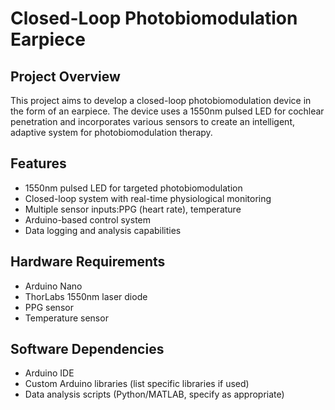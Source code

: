 # Closed-Loop Photobiomodulation Earpiece

## Project Overview

This project aims to develop a closed-loop photobiomodulation device in the form of an earpiece. The device uses a 1550nm pulsed LED for cochlear penetration and incorporates various sensors to create an intelligent, adaptive system for photobiomodulation therapy.

## Features

- 1550nm pulsed LED for targeted photobiomodulation
- Closed-loop system with real-time physiological monitoring
- Multiple sensor inputs:PPG (heart rate), temperature
- Arduino-based control system
- Data logging and analysis capabilities

## Hardware Requirements

- Arduino Nano
- ThorLabs 1550nm laser diode
- PPG sensor
- Temperature sensor

## Software Dependencies

- Arduino IDE
- Custom Arduino libraries (list specific libraries if used)
- Data analysis scripts (Python/MATLAB, specify as appropriate)
